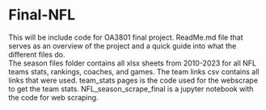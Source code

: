 # Final-NFL
This will be include code for OA3801 final project. 
ReadMe.md file that serves as an overview of the project and a quick guide into what the different files do.  
The season files folder contains all xlsx sheets from 2010-2023 for all NFL teams stats, rankings, coaches, and games. 
The team links csv contains all links that were used. 
team_stats pages is the code used for the webscrape to get the team stats.
NFL_season_scrape_final is a jupyter notebook with the code for web scraping.
